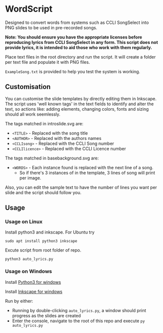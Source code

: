 # WordScript

Designed to convert words from systems such as CCLI SongSelect into PNG slides to be used in pre-recorded songs.

**Note: You should ensure you have the appropriate licenses before reproducing lyrics from CCLI SongSelect in any form.  This script does not provide lyrics, it is intended to aid those who work with them regularly.**

Place text files in the root directory and run the script.  It will create a folder per text file and populate it with PNG files.

`ExampleSong.txt` is provided to help you test the system is working.

## Customisation

You can customise the slide templates by directly editing them in Inkscape.  The script uses 'well known tags' in the text fields to identify and alter the text, so actions like: adding elements, changing colors, fonts and sizing should all work seemlessly.

The tags matched in introslide.svg are:
* `<TITLE>` - Replaced with the song title
* `<AUTHOR>` - Replaced with the authors names
* `<CCLIsong>` - Replaced with the CCLI Song number
* `<CCLIlicence>` - Replaced with the CCLI Licence number

The tags matched  in basebackground.svg are:
* `<WORDS>` - Each instance found is replaced with the next  line of a song.
    * So if there's  3 instances of <WORDS> in the template, 3 lines of song will print per image.

Also, you can edit the sample text to have the number of lines you want per slide and the script should follow you.

## Usage
### Usage on Linux

Install python3 and inkscape.  For Ubuntu try

    sudo apt install python3 inkscape

Excute script from root folder of repo.

    python3 auto_lyrics.py

### Usage on Windows

Install [Python3 for windows](https://www.python.org/downloads/release/python-385/)

Install [Inkscape for windows](https://inkscape.org/release/inkscape-1.0/)

Run by either:
* Running by double-clicking `auto_lyrics.py`, a window should print progress as the slides are created
* Enter the console, navigate to the root of this repo and execute `py auto_lyrics.py`
